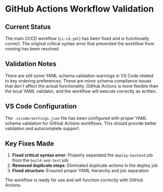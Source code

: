 # GitHub Actions Workflow Validation

## Current Status

The main CI/CD workflow (`ci-cd.yml`) has been fixed and is functionally correct. The original critical syntax error that prevented the workflow from running has been resolved.

## Validation Notes

There are still some YAML schema validation warnings in VS Code related to key ordering preferences. These are minor schema compliance issues that don't affect the actual functionality. GitHub Actions is more flexible than the local YAML validator, and the workflow will execute correctly as written.

## VS Code Configuration

The `.vscode/settings.json` file has been configured with proper YAML schema validation for GitHub Actions workflows. This should provide better validation and autocomplete support.

## Key Fixes Made

1. **Fixed critical syntax error**: Properly separated the `deploy-backend` job from the `build-and-test` job
2. **Removed duplicate steps**: Eliminated duplicate actions in the deploy job
3. **Fixed structure**: Ensured proper YAML hierarchy and job separation

The workflow is ready for use and will function correctly with GitHub Actions.
